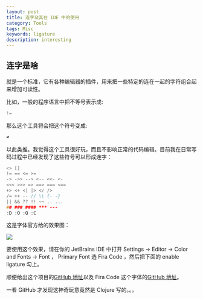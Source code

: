 ```yaml
---
layout: post
title: 连字及其在 IDE 中的使用
category: Tools
tags: Misc
keywords: ligature
description: interesting
---
```



## 连字是啥

就是一个标准，它有各种编辑器的插件，用来把一些特定的连在一起的字符组合起来增加可读性。

比如，一般的程序语言中把不等号表示成:

```c
!=
```

那么这个工具将会把这个符号变成:

```c
≠
```

以此类推。我觉得这个工具很好玩，而且不影响正常的代码编辑。目前我在日常写码过程中已经发现了这些符号可以形成连字：

```c
<> []
!= == <= >=
-> ->> --> <-- <<- <-
<<< >>> => ==> === <==
+> <+ <| |> </ />
/= ++ -- // \\ {- -}
|| && ?? !! ~~ .. ...
## ### #### *** ---
:D :O :Q :C
```

这是字体官方给的效果图：

![](https://github.com/tonsky/FiraCode/raw/master/showcases/all_ligatures.png)

要使用这个效果，请在你的 JetBrains IDE 中打开 Settings -> Editor -> Color and Fonts -> Font ， Primary Font 选 Fira Code ，然后把下面的 enable ligature 勾上。

顺便给出这个项目的[GitHub 地址](https://github.com/kudakurage/LigatureSymbols)以及 Fira Code 这个字体的[GitHub 地址](https://github.com/tonsky/FiraCode)。

一看 GitHub 才发现这神奇玩意竟然是 Clojure 写的。。。
